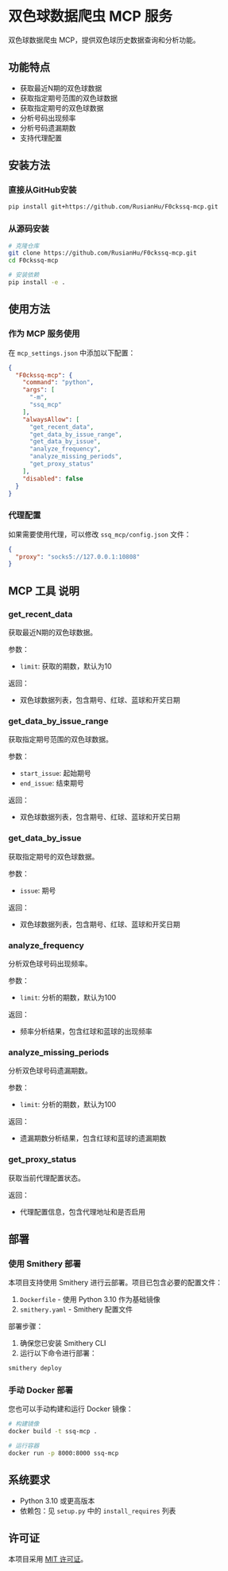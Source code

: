 # 双色球数据爬虫 MCP 服务

双色球数据爬虫 MCP，提供双色球历史数据查询和分析功能。

## 功能特点

- 获取最近N期的双色球数据
- 获取指定期号范围的双色球数据
- 获取指定期号的双色球数据
- 分析号码出现频率
- 分析号码遗漏期数
- 支持代理配置

## 安装方法

### 直接从GitHub安装

```bash
pip install git+https://github.com/RusianHu/F0ckssq-mcp.git
```

### 从源码安装

```bash
# 克隆仓库
git clone https://github.com/RusianHu/F0ckssq-mcp.git
cd F0ckssq-mcp

# 安装依赖
pip install -e .
```

## 使用方法

### 作为 MCP 服务使用

在 `mcp_settings.json` 中添加以下配置：

```json
{
  "F0ckssq-mcp": {
    "command": "python",
    "args": [
      "-m",
      "ssq_mcp"
    ],
    "alwaysAllow": [
      "get_recent_data",
      "get_data_by_issue_range",
      "get_data_by_issue",
      "analyze_frequency",
      "analyze_missing_periods",
      "get_proxy_status"
    ],
    "disabled": false
  }
}
```

### 代理配置

如果需要使用代理，可以修改 `ssq_mcp/config.json` 文件：

```json
{
  "proxy": "socks5://127.0.0.1:10808"
}
```

## MCP 工具 说明

### get_recent_data

获取最近N期的双色球数据。

参数：
- `limit`: 获取的期数，默认为10

返回：
- 双色球数据列表，包含期号、红球、蓝球和开奖日期

### get_data_by_issue_range

获取指定期号范围的双色球数据。

参数：
- `start_issue`: 起始期号
- `end_issue`: 结束期号

返回：
- 双色球数据列表，包含期号、红球、蓝球和开奖日期

### get_data_by_issue

获取指定期号的双色球数据。

参数：
- `issue`: 期号

返回：
- 双色球数据列表，包含期号、红球、蓝球和开奖日期

### analyze_frequency

分析双色球号码出现频率。

参数：
- `limit`: 分析的期数，默认为100

返回：
- 频率分析结果，包含红球和蓝球的出现频率

### analyze_missing_periods

分析双色球号码遗漏期数。

参数：
- `limit`: 分析的期数，默认为100

返回：
- 遗漏期数分析结果，包含红球和蓝球的遗漏期数

### get_proxy_status

获取当前代理配置状态。

返回：
- 代理配置信息，包含代理地址和是否启用

## 部署

### 使用 Smithery 部署

本项目支持使用 Smithery 进行云部署。项目已包含必要的配置文件：

1. `Dockerfile` - 使用 Python 3.10 作为基础镜像
2. `smithery.yaml` - Smithery 配置文件

部署步骤：

1. 确保您已安装 Smithery CLI
2. 运行以下命令进行部署：

```bash
smithery deploy
```

### 手动 Docker 部署

您也可以手动构建和运行 Docker 镜像：

```bash
# 构建镜像
docker build -t ssq-mcp .

# 运行容器
docker run -p 8000:8000 ssq-mcp
```

## 系统要求

- Python 3.10 或更高版本
- 依赖包：见 `setup.py` 中的 `install_requires` 列表

## 许可证

本项目采用 [MIT 许可证](LICENSE)。
